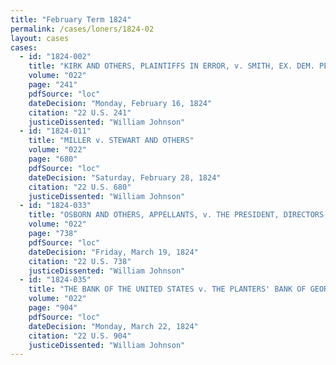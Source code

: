 ```yaml
---
title: "February Term 1824"
permalink: /cases/loners/1824-02
layout: cases
cases:
  - id: "1824-002"
    title: "KIRK AND OTHERS, PLAINTIFFS IN ERROR, v. SMITH, EX. DEM. PENN, DEFENDANT IN ERROR"
    volume: "022"
    page: "241"
    pdfSource: "loc"
    dateDecision: "Monday, February 16, 1824"
    citation: "22 U.S. 241"
    justiceDissented: "William Johnson"
  - id: "1824-011"
    title: "MILLER v. STEWART AND OTHERS"
    volume: "022"
    page: "680"
    pdfSource: "loc"
    dateDecision: "Saturday, February 28, 1824"
    citation: "22 U.S. 680"
    justiceDissented: "William Johnson"
  - id: "1824-033"
    title: "OSBORN AND OTHERS, APPELLANTS, v. THE PRESIDENT, DIRECTORS, AND COMPANY OF THE BANK OF THE UNITED STATES, RESPONDENT"
    volume: "022"
    page: "738"
    pdfSource: "loc"
    dateDecision: "Friday, March 19, 1824"
    citation: "22 U.S. 738"
    justiceDissented: "William Johnson"
  - id: "1824-035"
    title: "THE BANK OF THE UNITED STATES v. THE PLANTERS' BANK OF GEORGIA"
    volume: "022"
    page: "904"
    pdfSource: "loc"
    dateDecision: "Monday, March 22, 1824"
    citation: "22 U.S. 904"
    justiceDissented: "William Johnson"
---
```

